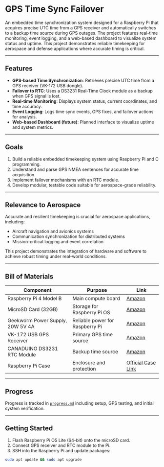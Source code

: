 # GPS Time Sync Failover

An embedded time synchronization system designed for a Raspberry Pi that acquires precise UTC time from a GPS receiver and automatically switches to a backup time source during GPS outages. The project features real-time monitoring, event logging, and a web-based dashboard to visualize system status and uptime. This project demonstrates reliable timekeeping for aerospace and defense applications where accurate timing is critical.

---

## Features

- **GPS-based Time Synchronization**: Retrieves precise UTC time from a GPS receiver (VK-172 USB dongle).  
- **Failover to RTC**: Uses a DS3231 Real-Time Clock module as a backup when GPS signal is lost.  
- **Real-time Monitoring**: Displays system status, current coordinates, and time accuracy.  
- **Event Logging**: Logs time sync events, GPS fixes, and failover actions for analysis.  
- **Web-based Dashboard (future)**: Planned interface to visualize uptime and system metrics.

---

## Goals

1. Build a reliable embedded timekeeping system using Raspberry Pi and C programming.  
2. Understand and parse GPS NMEA sentences for accurate time acquisition.  
3. Implement failover mechanisms with an RTC module.  
4. Develop modular, testable code suitable for aerospace-grade reliability.  

---

## Relevance to Aerospace

Accurate and resilient timekeeping is crucial for aerospace applications, including:

- Aircraft navigation and avionics systems  
- Communication synchronization for distributed systems  
- Mission-critical logging and event correlation  

This project demonstrates the integration of hardware and software to achieve robust timing under real-world conditions.

---

## Bill of Materials

| Component | Purpose | Link |
|-----------|---------|------|
| Raspberry Pi 4 Model B | Main compute board | [Amazon](https://www.amazon.com/Raspberry-Pi-4-Model-4GB/dp/B07TD42S27/) |
| MicroSD Card (32GB) | Storage for Raspberry Pi OS | [Amazon](https://www.amazon.com/Raspberry-Pi-Official-MicroSD-32GB/dp/B09V4SK9VJ/) |
| Geekworm Power Supply, 20W 5V 4A | Reliable power for Raspberry Pi | [Amazon](https://www.amazon.com/Geekworm-Raspberry-Adapter-Charger-Support/dp/B09J856PND) |
| VK-172 USB GPS Receiver | Primary GPS time source | [Amazon](https://www.amazon.com/WWZMDiB-VK-172-USB-Dongle-Receiver/dp/B0BVBLXVLQ) |
| CANADUINO DS3231 RTC Module | Backup time source | [Amazon](https://www.amazon.com/CANADUINO%C2%AE-DS3231-Module-Interface-Battery/dp/B07BCPRH6F) |
| Raspberry Pi Case | Enclosure and protection | [Official Case Link](https://www.raspberrypi.com/products/raspberry-pi-4-case/) |

---

## Progress

Progress is tracked in [`progress.md`](progress.md) including setup, GPS testing, and initial system verification.  

---

## Getting Started

1. Flash Raspberry Pi OS Lite (64-bit) onto the microSD card.  
2. Connect GPS receiver and RTC module to the Pi.  
3. SSH into the Raspberry Pi and update packages:  
```bash
sudo apt update && sudo apt upgrade
